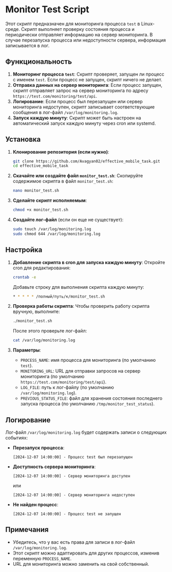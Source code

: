 
# Monitor Test Script

Этот скрипт предназначен для мониторинга процесса `test` в Linux-среде. Скрипт выполняет проверку состояния процесса и периодически отправляет информацию на сервер мониторинга. В случае перезапуска процесса или недоступности сервера, информация записывается в лог.

## Функциональность

1. **Мониторинг процесса `test`**: Скрипт проверяет, запущен ли процесс с именем `test`. Если процесс не запущен, скрипт ничего не делает.
2. **Отправка данных на сервер мониторинга**: Если процесс запущен, скрипт отправляет запрос на сервер мониторинга по адресу `https://test.com/monitoring/test/api`.
3. **Логирование**: Если процесс был перезапущен или сервер мониторинга недоступен, скрипт записывает соответствующие сообщения в лог-файл `/var/log/monitoring.log`.
4. **Запуск каждую минуту**: Скрипт может быть настроен на автоматический запуск каждую минуту через cron или systemd.

## Установка

1. **Клонирование репозитория (если нужно)**:
   ```bash
   git clone https://github.com/Avagyan02/effective_mobile_task.git
   cd effective_mobile_task
   ```

2. **Скачайте или создайте файл `monitor_test.sh`**:
   Скопируйте содержимое скрипта в файл `monitor_test.sh`:
   ```bash
   nano monitor_test.sh
   ```

3. **Сделайте скрипт исполняемым**:
   ```bash
   chmod +x monitor_test.sh
   ```

4. **Создайте лог-файл** (если он еще не существует):
   ```bash
   sudo touch /var/log/monitoring.log
   sudo chmod 644 /var/log/monitoring.log
   ```

## Настройка

1. **Добавление скрипта в cron для запуска каждую минуту**:
   Откройте cron для редактирования:
   ```bash
   crontab -e
   ```
   Добавьте строку для выполнения скрипта каждую минуту:
   ```bash
   * * * * * /полный/путь/к/monitor_test.sh
   ```

2. **Проверка работы скрипта**:
   Чтобы проверить работу скрипта вручную, выполните:
   ```bash
   ./monitor_test.sh
   ```

   После этого проверьте лог-файл:
   ```bash
   cat /var/log/monitoring.log
   ```

3. **Параметры**:
   - `PROCESS_NAME`: имя процесса для мониторинга (по умолчанию `test`).
   - `MONITORING_URL`: URL для отправки запросов на сервер мониторинга (по умолчанию `https://test.com/monitoring/test/api`).
   - `LOG_FILE`: путь к лог-файлу (по умолчанию `/var/log/monitoring.log`).
   - `PREVIOUS_STATUS_FILE`: файл для хранения состояния последнего запуска процесса (по умолчанию `/tmp/monitor_test_status`).

## Логирование

Лог-файл `/var/log/monitoring.log` будет содержать записи о следующих событиях:

- **Перезапуск процесса**:
  ```
  [2024-12-07 14:00:00] - Процесс test был перезапущен
  ```

- **Доступность сервера мониторинга**:
  ```
  [2024-12-07 14:00:00] - Сервер мониторинга доступен
  ```
  или
  ```
  [2024-12-07 14:00:00] - Сервер мониторинга недоступен
  ```

- **Не найден процесс**:
  ```
  [2024-12-07 14:00:00] - Процесс test не запущен
  ```

## Примечания

- Убедитесь, что у вас есть права для записи в лог-файл `/var/log/monitoring.log`.
- Этот скрипт можно адаптировать для других процессов, изменив переменную `PROCESS_NAME`.
- URL для мониторинга можно заменить на свой собственный.
